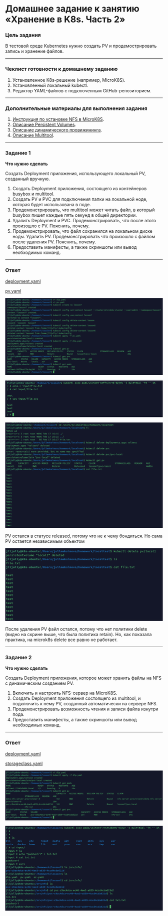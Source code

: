 # Домашнее задание к занятию «Хранение в K8s. Часть 2»

### Цель задания

В тестовой среде Kubernetes нужно создать PV и продемострировать запись и хранение файлов.

------

### Чеклист готовности к домашнему заданию

1. Установленное K8s-решение (например, MicroK8S).
2. Установленный локальный kubectl.
3. Редактор YAML-файлов с подключенным GitHub-репозиторием.

------

### Дополнительные материалы для выполнения задания

1. [Инструкция по установке NFS в MicroK8S](https://microk8s.io/docs/nfs). 
2. [Описание Persistent Volumes](https://kubernetes.io/docs/concepts/storage/persistent-volumes/). 
3. [Описание динамического провижининга](https://kubernetes.io/docs/concepts/storage/dynamic-provisioning/). 
4. [Описание Multitool](https://github.com/wbitt/Network-MultiTool).

------

### Задание 1

**Что нужно сделать**

Создать Deployment приложения, использующего локальный PV, созданный вручную.

1. Создать Deployment приложения, состоящего из контейнеров busybox и multitool.
2. Создать PV и PVC для подключения папки на локальной ноде, которая будет использована в поде.
3. Продемонстрировать, что multitool может читать файл, в который busybox пишет каждые пять секунд в общей директории. 
4. Удалить Deployment и PVC. Продемонстрировать, что после этого произошло с PV. Пояснить, почему.
5. Продемонстрировать, что файл сохранился на локальном диске ноды. Удалить PV.  Продемонстрировать что произошло с файлом после удаления PV. Пояснить, почему.
5. Предоставить манифесты, а также скриншоты или вывод необходимых команд.


------

### Ответ

[deployment.yaml ](https://github.com/Jlljully/k8s/blob/main/files/lesson7(2_2)/dpl.yaml)  

[pv.yaml](https://github.com/Jlljully/k8s/blob/main/files/lesson7(2_2)/pv.yaml)

![screen](https://github.com/Jlljully/k8s/blob/main/files/lesson7(2_2)/SCR-20240217-quhr.png)

![screen](https://github.com/Jlljully/k8s/blob/main/files/lesson7(2_2)/SCR-20240217-quuw.png)

![screen](https://github.com/Jlljully/k8s/blob/main/files/lesson7(2_2)/SCR-20240217-qvxi.png)

PV остался в статусе released, потому что не к чему бондиться. Но сама PV остается независимым объектом

![screen](https://github.com/Jlljully/k8s/blob/main/files/lesson7(2_2)/SCR-20240217-qwcs.png)

После удаления PV файл остался, потому что нет политики delete (видно на скрине выше, что была политика retain). Но, как показала практика, на microk8s delete все равно не работает.

------

### Задание 2

**Что нужно сделать**

Создать Deployment приложения, которое может хранить файлы на NFS с динамическим созданием PV.

1. Включить и настроить NFS-сервер на MicroK8S.
2. Создать Deployment приложения состоящего из multitool, и подключить к нему PV, созданный автоматически на сервере NFS.
3. Продемонстрировать возможность чтения и записи файла изнутри пода. 
4. Предоставить манифесты, а также скриншоты или вывод необходимых команд.

------

### Ответ
[
deployment.yaml](https://github.com/Jlljully/k8s/blob/main/files/lesson7(2_2)/dpl2.yaml)  

[storageclass.yaml](https://github.com/Jlljully/k8s/blob/main/files/lesson7(2_2)/sc.yaml)  


![screen](https://github.com/Jlljully/k8s/blob/main/files/lesson7(2_2)/SCR-20240217-rkpc.png)

![screen](https://github.com/Jlljully/k8s/blob/main/files/lesson7(2_2)/SCR-20240217-rlpw.png)

